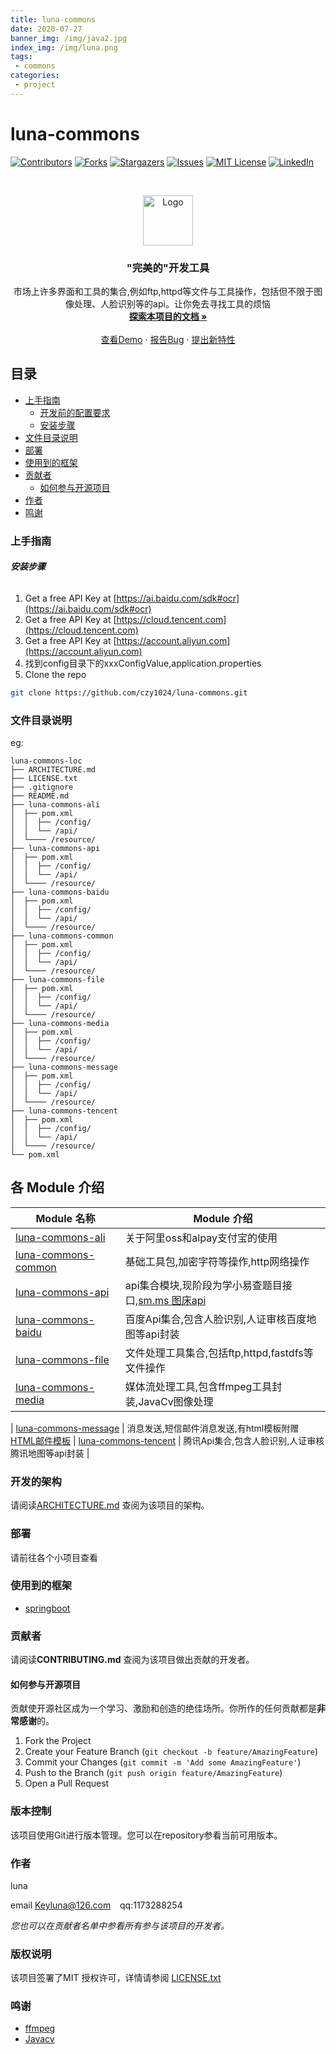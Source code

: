 ```yaml
---
title: luna-commons
date: 2020-07-27
banner_img: /img/java2.jpg
index_img: /img/luna.png
tags: 
 - commons
categories:
 - project
---
```


# luna-commons

<!-- PROJECT SHIELDS -->

[![Contributors][contributors-shield]][contributors-url]
[![Forks][forks-shield]][forks-url]
[![Stargazers][stars-shield]][stars-url]
[![Issues][issues-shield]][issues-url]
[![MIT License][license-shield]][license-url]
[![LinkedIn][linkedin-shield]][linkedin-url]

<!-- PROJECT LOGO -->
<br />

<p align="center">
  <a href="https://github.com/czy1024/luna-commons/">
    <img src="https://i.loli.net/2020/07/28/5MzIVArBZyp8NgX.png" alt="Logo" width="80" height="80">
  </a>


  <h3 align="center">"完美的"开发工具</h3>
  <p align="center">
    市场上许多界面和工具的集合,例如ftp,httpd等文件与工具操作，包括但不限于图像处理、人脸识别等的api。让你免去寻找工具的烦恼
    <br />
    <a href="https://github.com/czy1024/luna-commons"><strong>探索本项目的文档 »</strong></a>
    <br />
    <br />
    <a href="">查看Demo</a>
    ·
    <a href="">报告Bug</a>
    ·
    <a href="https://github.com/czy1024/luna-commons/issues">提出新特性</a>
  </p>

</p>



## 目录

- [上手指南](#上手指南)
  - [开发前的配置要求](#开发前的配置要求)
  - [安装步骤](#安装步骤)
- [文件目录说明](#文件目录说明)
- [部署](#部署)
- [使用到的框架](#使用到的框架)
- [贡献者](#贡献者)
  - [如何参与开源项目](#如何参与开源项目)
- [作者](#作者)
- [鸣谢](#鸣谢)

### 上手指南


###### **安装步骤**

1. Get a free API Key at [https://ai.baidu.com/sdk#ocr](https://ai.baidu.com/sdk#ocr)
2. Get a free API Key at [https://cloud.tencent.com](https://cloud.tencent.com)
3. Get a free API Key at [https://account.aliyun.com](https://account.aliyun.com)
4. 找到config目录下的xxxConfigValue,application.properties
5. Clone the repo

```sh
git clone https://github.com/czy1024/luna-commons.git
```

### 文件目录说明

eg:

```
luna-commons-loc
├── ARCHITECTURE.md
├── LICENSE.txt
├── .gitignore
├── README.md
├── luna-commons-ali
│  ├── pom.xml
│  │  ├── /config/
│  │  └── /api/
│  └──── /resource/
├── luna-commons-api
│  ├── pom.xml
│  │  ├── /config/
│  │  └── /api/
│  └──── /resource/
├── luna-commons-baidu
│  ├── pom.xml
│  │  ├── /config/
│  │  └── /api/
│  └──── /resource/
├── luna-commons-common
│  ├── pom.xml
│  │  ├── /config/
│  │  └── /api/
│  └──── /resource/
├── luna-commons-file
│  ├── pom.xml
│  │  ├── /config/
│  │  └── /api/
│  └──── /resource/
├── luna-commons-media
│  ├── pom.xml
│  │  ├── /config/
│  │  └── /api/
│  └──── /resource/
├── luna-commons-message
│  ├── pom.xml
│  │  ├── /config/
│  │  └── /api/
│  └──── /resource/
├── luna-commons-tencent
│  ├── pom.xml
│  │  ├── /config/
│  │  └── /api/
│  └──── /resource/
└── pom.xml

```

## 各 Module 介绍

| Module 名称                                  | Module 介绍                                                  |
| -------------------------------------------- | ------------------------------------------------------------ |
| [luna-commons-ali](./luna-commons-ali)       | 关于阿里oss和alpay支付宝的使用                               |
| [luna-commons-common](./luna-commons-common) | 基础工具包,加密字符等操作,http网络操作                       |
| [luna-commons-api](./luna-commons-api)       | api集合模块,现阶段为学小易查题目接口,[sm.ms 图床api](https://github.com/czy1024/luna-commons/wiki/sm.ms-api-todo) |
| [luna-commons-baidu](./luna-commons-baidu)   | 百度Api集合,包含人脸识别,人证审核百度地图等api封装           |
| [luna-commons-file](./luna-commons-file)     | 文件处理工具集合,包括ftp,httpd,fastdfs等文件操作             |
| [luna-commons-media](./luna-commons-media)   | 媒体流处理工具,包含ffmpeg工具封装,JavaCv图像处理             |

| [luna-commons-message](./luna-commons-message)       |  消息发送,短信邮件消息发送,有html模板附赠 [HTML邮件模板](https://github.com/czy1024/luna-commons/blob/master/luna-commons-message/src/main/resources/static/luna-message.html)
| [luna-commons-tencent](./luna-commons-tencent) | 腾讯Api集合,包含人脸识别,人证审核腾讯地图等api封装 |



### 开发的架构 

请阅读[ARCHITECTURE.md](https://github.com/czy1024/luna-commons/blob/master/ARCHITECTURE.md) 查阅为该项目的架构。

### 部署

请前往各个小项目查看

### 使用到的框架

- [springboot](https://spring.io/)

### 贡献者

请阅读**CONTRIBUTING.md** 查阅为该项目做出贡献的开发者。

#### 如何参与开源项目

贡献使开源社区成为一个学习、激励和创造的绝佳场所。你所作的任何贡献都是**非常感谢**的。


1. Fork the Project
2. Create your Feature Branch (`git checkout -b feature/AmazingFeature`)
3. Commit your Changes (`git commit -m 'Add some AmazingFeature'`)
4. Push to the Branch (`git push origin feature/AmazingFeature`)
5. Open a Pull Request



### 版本控制

该项目使用Git进行版本管理。您可以在repository参看当前可用版本。

### 作者

luna

email Keyluna@126.com  &ensp; qq:1173288254

 *您也可以在贡献者名单中参看所有参与该项目的开发者。*

### 版权说明

该项目签署了MIT 授权许可，详情请参阅 [LICENSE.txt](https://github.com/czy1024/luna-commons/blob/master/LICENSE)

### 鸣谢[]()


- [ffmpeg]()
- [Javacv]()


<!-- links -->

[your-project-path]:czy1024/luna-commons
[contributors-shield]: https://img.shields.io/github/contributors/czy1024/luna-commons.svg?style=flat-square
[contributors-url]: https://github.com/czy1024/luna-commons/graphs/contributors
[forks-shield]: https://img.shields.io/github/forks/czy1024/luna-commons.svg?style=flat-square
[forks-url]: https://github.com/czy1024/luna-commons/network/members
[stars-shield]: https://img.shields.io/github/stars/czy1024/luna-commons.svg?style=flat-square
[stars-url]: https://github.com/czy1024/luna-commons/stargazers
[issues-shield]: https://img.shields.io/github/issues/czy1024/luna-commons.svg?style=flat-square
[issues-url]: https://img.shields.io/github/issues/czy1024/luna-commons.svg
[license-shield]: https://img.shields.io/github/license/czy1024/luna-commons.svg?style=flat-square
[license-url]: https://github.com/czy1024/luna-commons/blob/master/LICENSE.txt
[linkedin-shield]: https://img.shields.io/badge/-LinkedIn-black.svg?style=flat-square&logo=linkedin&colorB=555
[linkedin-url]: https://linkedin.com/in/luna-commons




